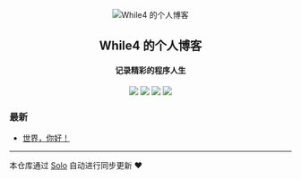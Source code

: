 <p align="center"><img alt="While4 的个人博客" src="https://static.b3log.org/images/brand/solo-32.png"></p><h2 align="center">
While4 的个人博客
</h2>

<h4 align="center">记录精彩的程序人生</h4>
<p align="center"><a title="While4 的个人博客" target="_blank" href="https://github.com/While4/solo-blog"><img src="https://img.shields.io/github/last-commit/While4/solo-blog.svg?style=flat-square&color=FF9900"></a>
<a title="GitHub repo size in bytes" target="_blank" href="https://github.com/While4/solo-blog"><img src="https://img.shields.io/github/repo-size/While4/solo-blog.svg?style=flat-square"></a>
<a title="Solo Version" target="_blank" href="https://github.com/b3log/solo/releases"><img src="https://img.shields.io/badge/solo-3.6.4-f1e05a.svg?style=flat-square&color=blueviolet"></a>
<a title="Hits" target="_blank" href="https://github.com/b3log/hits"><img src="https://hits.b3log.org/While4/solo-blog.svg"></a></p>

### 最新

* [世界，你好！](http://19940807.xyz/hello-solo)



---

本仓库通过 [Solo](https://github.com/b3log/solo) 自动进行同步更新 ❤️ 